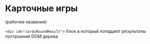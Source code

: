 # Карточные игры
(рабочее название)


```<div id="cardsRoundResult">```
блок в который попадают результаты построения DOM дерева
